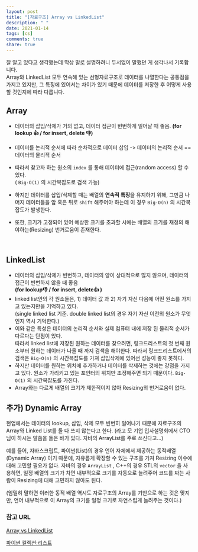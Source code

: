 ```yaml
---
layout: post
title: "[자료구조] Array vs LinkedList"
description: " "
date: 2021-01-14
tags: [cs]
comments: true
share: true
---
```



잘 알고 있다고 생각했는데 막상 말로 설명하려니 두서없이 말했던 게 생각나서 기록합니다.<br>Array와 LinkedList 모두 연속해 있는 선형자료구조로 데이터를 나열한다는 공통점을 가지고 있지만, 그 특징에 있어서는 차이가 있기 때문에 데이터를 저장한 후 어떻게 사용할 것인지에 따라 다릅니다.



## Array

- 데이터의 삽입/삭제가 거의 없고, 데이터 접근이 빈번하게 일어날 때 좋음. **(for lookup 👍 / for insert, delete 👎)**

- 데이터를 논리적 순서에 따라 순차적으로 데이터 삽입 -> 데이터의 논리적 순서 == 데이터의 물리적 순서

- 따라서 찾고자 하는 원소의 `index` 를 통해 데이터에 접근(random access) 할 수 있다. <br>( `Big-O(1)` 의 시간복잡도로 검색 가능)

- 하지만 데이터를 삽입/삭제할 때는 배열의 **연속적 특징**을 유지하기 위해, 그만큼 나머지 데이터들을 앞 혹은 뒤로 `shift` 해주어야 하는데 이 경우 `Big-O(n)` 의 시간복잡도가 발생한다.

- 또한, 크기가 고정되어 있어 예상한 크기를 초과할 시에는 배열의 크기를 재정의 해야하는(Resizing) 번거로움이 존재한다.

  ​



## LinkedList

- 데이터의 삽입/삭제가 빈번하고, 데이터의 양이 상대적으로 많지 않으며, 데이터의 접근이 빈번하지 않을 때 좋음 <br>**(for lookup👎 / for insert, delete👍 )**
- linked list안의 각 원소들은, 1) 데이터 값 과 2) 자기 자신 다음에 어떤 원소를 가지고 있는지만을 기억하고 있다.<br>(single linked list 기준. double linked list의 경우 자기 자신 이전의 원소가 무엇인지 역시 기억한다.)
- 이와 같은 특성은 데이터의 논리적 순서와 실제 컴퓨터 내에 저장 된 물리적 순서가 다르다는 단점이 있다.<br> 따라서 linked list에 저장된 원하는 데이터를 찾으려면, 링크드리스트의 첫 번째 원소부터 원하는 데이터가 나올 때 까지 검색을 해야한다. 따라서 링크드리스트에서의 검색은 `Big-O(n)` 의 시간복잡도를 가져 삽입삭제에 있어선 성능이 좋지 못하다.
- 하지만 데이터를 원하는 위치에 추가하거나 데이터를 삭제하는 것에는 강점을 가지고 있다. 원소가 가리키고 있는 포인터의 위치만 조정해주면 되기 때문이다. `Big-O(1)` 의 시간복잡도를 가진다.
- Array와는 다르게 배열의 크기가 제한적이지 않아 Resizing의 번거로움이 없다.





## 추가) Dynamic Array

현업에서는 데이터의 lookup, 삽입, 삭제 모두 빈번히 일어나기 때문에 자료구조의 Array와 Linked List를 둘 다 쓰지 않는다고 한다. (라고 모 기업 입사설명회에서 CTO님이 하시는 말씀을 들은 바가 있다. 자바의 ArrayList를 주로 쓰신다고...)

예를 들어, 자바스크립트, 파이썬(List)의 경우 언어 자체에서 제공하는 동적배열(Dynamic Array) 이기 때문에, 자유롭게 확장할 수 있는 구조를 가져 Resizing 이슈에 대해 고민할 필요가 없다. 자바의 경우 `ArrayList` , C++의 경우 STL의 `vector` 을 사용하면, 일정 배열의 크기가 차면 내부적으로 크기를 자동으로 늘려주어 코드를 짜는 사람이 Resizing에 대해 고민하지 않아도 된다.

(엄밀히 말하면 이러한 동적 배열 역시도 자료구조의 Array를 기반으로 하는 것은 맞지만, 언어 내부적으로 이 Array의 크기를 일정 크기로 자연스럽게 늘려주는 것이다.)



### 참고 URL

[Array vs LinkedList](https://github.com/JaeYeopHan/Interview_Question_for_Beginner/tree/master/DataStructure#array-vs-linkedlist)

[파이썬 컬렉션:리스트](http://pythonstudy.xyz/python/article/12-%EC%BB%AC%EB%A0%89%EC%85%98--List)

